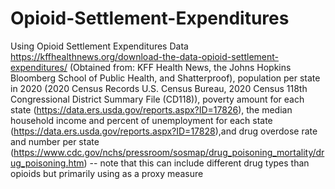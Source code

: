 # Opioid-Settlement-Expenditures
Using Opioid Settlement Expenditures Data https://kffhealthnews.org/download-the-data-opioid-settlement-expenditures/ (Obtained from: KFF Health News, the Johns Hopkins Bloomberg School of Public Health, and Shatterproof), population per state in 2020 (2020 Census Records U.S. Census Bureau, 2020 Census 118th Congressional District Summary File (CD118)), poverty amount for each state (https://data.ers.usda.gov/reports.aspx?ID=17826), the median household income and percent of unemployment for each state (https://data.ers.usda.gov/reports.aspx?ID=17828),and drug overdose rate and number per state (https://www.cdc.gov/nchs/pressroom/sosmap/drug_poisoning_mortality/drug_poisoning.htm) -- note that this can include different drug types than opioids but primarily using as a proxy measure



